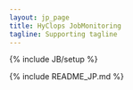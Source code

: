 ```yaml
---
layout: jp_page
title: HyClops JobMonitoring
tagline: Supporting tagline
---
```

{% include JB/setup %}

{% include README_JP.md %}

